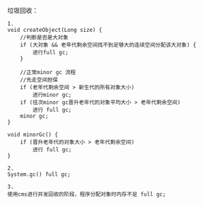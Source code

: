 垃圾回收：  
	
	1.
	void createObject(Long size) {
		//判断是否是大对象
		if (大对象 && 老年代剩余空间找不到足够大的连续空间分配该大对象) {
			进行full gc;
		}
		
		//正常minor gc 流程
		//先走空间担保
		if (老年代剩余空间 > 新生代的所有对象大小)
			进行minor gc;
		if (往次minor gc晋升老年代的对象平均大小 > 老年代剩余空间)
			进行 full gc;
		minor gc;
	}
	
	void minorGc() {
		if (晋升老年代的对象大小 > 老年代剩余空间) 
			进行 full gc;
	}

	2.
	System.gc() full gc;
	
	3.
	使用cms进行并发回收的阶段，程序分配对象时内存不足 full gc;